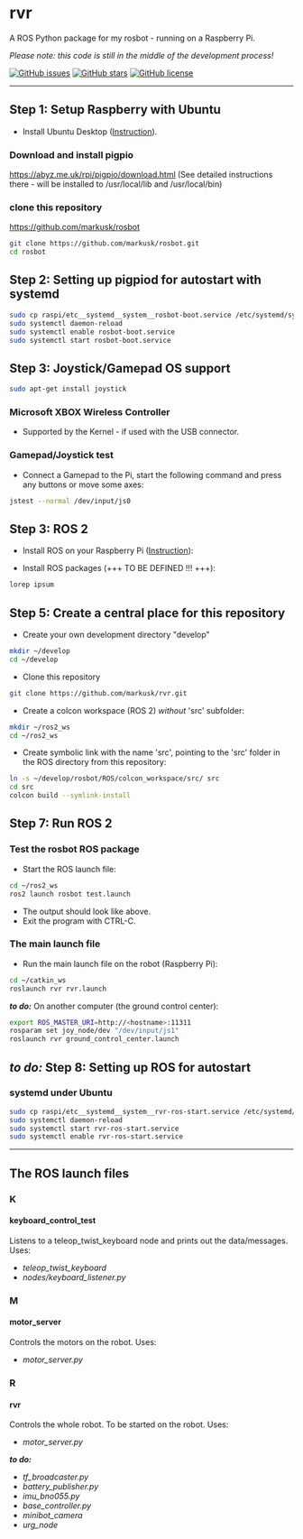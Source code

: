 # rvr

A ROS Python package for my rosbot - running on a Raspberry Pi.

_Please note: this code is still in the middle of the development process!_

[![GitHub issues](https://img.shields.io/github/issues/markusk/rosbot)](https://github.com/markusk/rosbot/issues) [![GitHub stars](https://img.shields.io/github/stars/markusk/rosbot)](https://github.com/markusk/rosbot/stargazers) [![GitHub license](https://img.shields.io/github/license/markusk/rosbot)](https://github.com/markusk/rosbot/blob/master/LICENSE)

---

## Step 1: Setup Raspberry with Ubuntu

- Install Ubuntu Desktop ([Instruction](https://ubuntu.com/desktop/)).


### Download and install pigpio
https://abyz.me.uk/rpi/pigpio/download.html
(See detailed instructions there - will be installed to /usr/local/lib and /usr/local/bin)

### clone this repository
https://github.com/markusk/rosbot

```bash
git clone https://github.com/markusk/rosbot.git
cd rosbot
```

## Step 2: Setting up pigpiod for autostart with systemd
```bash
sudo cp raspi/etc__systemd__system__rosbot-boot.service /etc/systemd/system/
sudo systemctl daemon-reload
sudo systemctl enable rosbot-boot.service
sudo systemctl start rosbot-boot.service
```

## Step 3: Joystick/Gamepad OS support
```bash
sudo apt-get install joystick
```

### Microsoft XBOX Wireless Controller
- Supported by the Kernel - if used with the USB connector.

### Gamepad/Joystick test
- Connect a Gamepad to the Pi, start the following command and press any buttons or move some axes:
```bash
jstest --normal /dev/input/js0
```


## Step 3: ROS 2

- Install ROS  on your Raspberry Pi ([Instruction](https://docs.ros.org/en/jazzy/How-To-Guides/Installing-on-Raspberry-Pi.html)):

- Install ROS packages (+++ TO BE DEFINED !!! +++):

```bash
lorep ipsum
```

## Step 5: Create a central place for this repository

- Create your own development directory "develop"

```bash
mkdir ~/develop
cd ~/develop
```

- Clone this repository

```bash
git clone https://github.com/markusk/rvr.git
```

- Create a colcon workspace (ROS 2) _without_ 'src' subfolder:

```bash
mkdir ~/ros2_ws
cd ~/ros2_ws
```

- Create symbolic link with the name 'src', pointing to the 'src' folder in the ROS directory from this repository:

```bash
ln -s ~/develop/rosbot/ROS/colcon_workspace/src/ src
cd src
colcon build --symlink-install
```

## Step 7: Run ROS 2

### Test the rosbot ROS package

- Start the ROS launch file:

```bash
cd ~/ros2_ws
ros2 launch rosbot test.launch
```

- The output should look like above.
- Exit the program with CTRL-C.

### The main launch file

- Run the main launch file on the robot (Raspberry Pi):

```bash
cd ~/catkin_ws
roslaunch rvr rvr.launch
```

_**to do:**_ On another computer (the ground control center):

```bash
export ROS_MASTER_URI=http://<hostname>:11311
rosparam set joy_node/dev "/dev/input/js1"
roslaunch rvr ground_control_center.launch
```

## _**to do:**_ Step 8: Setting up ROS for autostart

### systemd under Ubuntu

```bash
sudo cp raspi/etc__systemd__system__rvr-ros-start.service /etc/systemd/system/rvr-ros-start.service
sudo systemctl daemon-reload
sudo systemctl start rvr-ros-start.service
sudo systemctl enable rvr-ros-start.service
```

---

## The ROS launch files

### K

#### keyboard_control_test

Listens to a teleop_twist_keyboard node and prints out the data/messages. Uses:

- _teleop_twist_keyboard_
- _nodes/keyboard_listener.py_

### M

#### motor_server

Controls the motors on the robot. Uses:

- _motor_server.py_

### R

#### rvr

Controls the whole robot. To be started on the robot. Uses:

- _motor_server.py_

_**to do:**_
- _tf_broadcaster.py_
- _battery_publisher.py_
- _imu_bno055.py_
- _base_controller.py_
- _minibot_camera_
- _urg_node_
